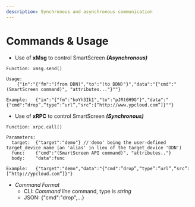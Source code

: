 ```yaml
---
description: Synchronous and asynchronous communication
---
```


# Commands & Usage

* Use of **xMsg** to control SmartScreen _**\(Asynchronous\)**_

```text
Function: xmsg.send()

Usage:
    {"in":"{"fm":"(from DDN)","to":"(to DDN)"}","data":"{"cmd":"(SmartScreen command)", "attributes..."}""}

Example:   {"in":"{"fm":"koYh3Ik1","to":"pJRt6H9G"}","data":"{"cmd":“drop”,“type”:”url”,“src”:[“http://www.ypcloud.com”]}""}
```

* Use of **xRPC** to control SmartScreen _**\(Synchronous\)**_

```text
Function: xrpc.call()

Parameters:
  target:  {"target":"demo"} //'demo' being the user-defined target_device name (an 'alias' in lieu of the target_device 'DDN')
  func:    {"cmd":"(SmartScreen API command)", "attributes.."}
  body:    "data":func

Example:   {"target":"demo","data":"{"cmd":”drop”,“type”:”url”,“src”:[“http://ypcloud.com”]}"}
```

* _Command Format_ 
  * CLI: _Command line_ command, type is _string_ 
  * JSON: {"cmd":"drop",…}


